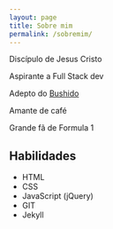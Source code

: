 ```yaml
---
layout: page
title: Sobre mim
permalink: /sobremim/
---
```


Discípulo de Jesus Cristo

Aspirante a Full Stack dev

Adepto do [Bushido](https://pt.wikipedia.org/wiki/Bushido)

Amante de café

Grande fã de Formula 1


## Habilidades

- HTML
- CSS
- JavaScript (jQuery)
- GIT
- Jekyll
